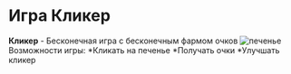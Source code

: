 # Игра Кликер
**Кликер** - Бесконечная игра с бесконечным фармом очков
![печенье](https://avatars.mds.yandex.net/i?id=38701e944b12e30663f779c5c902e49990269062-10576314-images-thumbs&n=13)
Возможности игры:
*Кликать на печенье
*Получать очки
*Улучшать кликер
